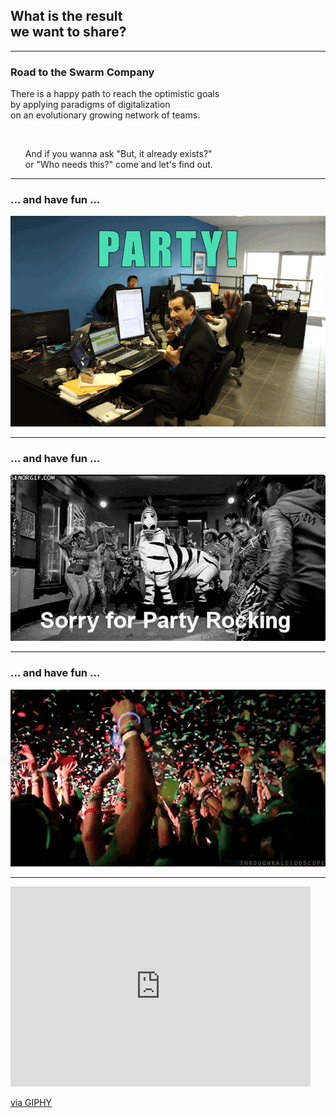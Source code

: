 ## What is the result<br>we want to share?

---

### Road to the Swarm Company

There is a happy path to reach the optimistic goals
<br>by applying paradigms of digitalization
<br>on an evolutionary growing network of teams.

<br>
<ul>
  <li class="fragment" style="list-style-type: none;">And if you wanna ask "But, it already exists?"
  <br>or "Who needs this?" come and let's find out.</li>
</ul>




---

### ... and have fun ...

![party](assets/image/giphy-1.gif)



---

### ... and have fun ...

![party](assets/image/giphy.gif)


---

### ... and have fun ...

![party](assets/image/party-edm.gif)


---
<iframe src="https://giphy.com/embed/6qkm0gJaIzzEs" width="480" height="320" frameBorder="0" class="giphy-embed" allowFullScreen></iframe><p><a href="https://giphy.com/gifs/party-office-6qkm0gJaIzzEs">via GIPHY</a></p>


